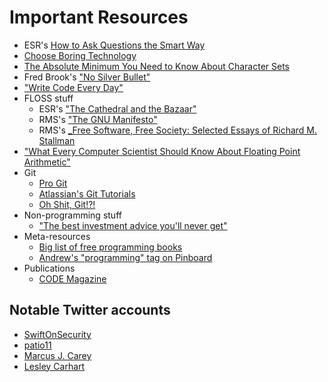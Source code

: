 # Important Resources

* ESR's [How to Ask Questions the Smart Way](http://www.catb.org/~esr/faqs/smart-questions.html)
* [Choose Boring Technology](https://mcfunley.com/choose-boring-technology)
* [The Absolute Minimum You Need to Know About Character Sets](https://www.joelonsoftware.com/2003/10/08/the-absolute-minimum-every-software-developer-absolutely-positively-must-know-about-unicode-and-character-sets-no-excuses/)
* Fred Brook's ["No Silver Bullet"](http://worrydream.com/refs/Brooks-NoSilverBullet.pdf)
* ["Write Code Every Day"](https://johnresig.com/blog/write-code-every-day/)
* FLOSS stuff
  * ESR's ["The Cathedral and the Bazaar"](http://www.catb.org/~esr/writings/cathedral-bazaar/)
  * RMS's ["The GNU Manifesto"](https://www.gnu.org/gnu/manifesto.en.html)
  * RMS's [_Free Software, Free Society: Selected Essays of Richard M. Stallman](https://www.gnu.org/philosophy/fsfs/rms-essays.pdf)
* ["What Every Computer Scientist Should Know About Floating Point Arithmetic"](https://docs.oracle.com/cd/E19957-01/806-3568/ncg_goldberg.html)
* Git
  * [Pro Git](https://git-scm.com/book/en/v2)
  * [Atlassian's Git Tutorials](https://www.atlassian.com/git)
  * [Oh Shit, Git!?!](https://ohshitgit.com/)
* Non-programming stuff
  * ["The best investment advice you'll never get"](https://ritholtz.com/2014/02/the-best-investment-advice-youll-never-get-2/)
* Meta-resources
  * [Big list of free programming books](https://github.com/EbookFoundation/free-programming-books/blob/master/free-programming-books.md)
  * [Andrew's "programming" tag on Pinboard](https://pinboard.in/u:intoverflow/t:programming/)
* Publications
  * [CODE Magazine](https://www.codemag.com/magazine)

## Notable Twitter accounts

* [SwiftOnSecurity](https://twitter.com/SwiftOnSecurity)
* [patio11](https://twitter.com/patio11/)
* [Marcus J. Carey](https://twitter.com/marcusjcarey)
* [Lesley Carhart](https://twitter.com/hacks4pancakes/)
